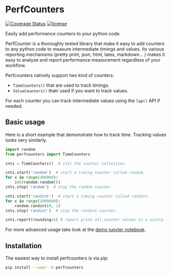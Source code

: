 # PerfCounters

[![Coverage Status](https://coveralls.io/repos/github/ebursztein/perfcounters/badge.svg?branch=master)](https://coveralls.io/github/ebursztein/perfcounters?branch=master&id=2.0.1)
[![license](https://img.shields.io/badge/license-Apache%202-blue.svg?maxAge=2592000)](https://github.com/ebursztein/perfcounters/blob/master/LICENSE)

Easily add performance counters to your python code.

PerfCounter is a thoroughly tested library that make it easy to add counters to
any python code to measure intermediate timings and values.
Its various reporting mechanisms (pretty print, json, html, latex, markdown... )
makes it easy to analyze and report performance measurement regardless of
your workflow.

Perfcounters natively support two kind of counters:

- `TimeCounters()` that are used to track timings.
- `ValueCounters()` thatr used if you want to track values.

For each counter you can track intermediate values using the `lap()` API
if needed.

## Basic usage
Here is a short example that demonstrate how to track time. Tracking values
looks very similarly.

```python
import random
from perfcounters import TimeCounters

cnts = TimeCounters()  # init the counter collection.

cnts.start('random')  # start a timing counter called random.
for x in range(100000):
    int(random.random())
cnts.stop('random')  # stop the random counter

cnts.start('randint')  # start a timing counter called randint.
for x in range(1000000):
    random.randint(0, 1)
cnts.stop('randint')  # stop the randint counter.

cnts.report(rounding=5) # report print all counter values in a nicely formated table.
```

For more advanced usage take look at
the [demo jupyter notebook](https://github.com/ebursztein/perfcounters/blob/master/demo.ipynb).

## Installation

The easiest way to install perfcounters is via pip:

```bash
pip install --user -U perfcounters
```
